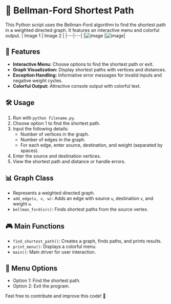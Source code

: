 # 🚀 Bellman-Ford Shortest Path

This Python script uses the Bellman-Ford algorithm to find the shortest path in a weighted directed graph. It features an interactive menu and colorful output.
| Image 1 | Image 2 |
|---|---|
|![image](https://github.com/Gwala-1413/Shortest-path-using-Bellman-Ford-algorithm/assets/115860146/1b0c4e7d-1fba-46fe-8203-91bb5f5d2175) |![image](https://github.com/Gwala-1413/Shortest-path-using-Bellman-Ford-algorithm/assets/115860146/98b34321-0baa-4b58-8fe2-bf205bb58f76)|
## 🌟 Features
- **Interactive Menu:** Choose options to find the shortest path or exit.
- **Graph Visualization:** Display shortest paths with vertices and distances.
- **Exception Handling:** Informative error messages for invalid inputs and negative weight cycles.
- **Colorful Output:** Attractive console output with colorful text.

## 🛠️ Usage
1. Run with `python filename.py`.
2. Choose option 1 to find the shortest path.
3. Input the following details:
    - Number of vertices in the graph.
    - Number of edges in the graph.
    - For each edge, enter source, destination, and weight (separated by spaces).
4. Enter the source and destination vertices.
5. View the shortest path and distance or handle errors.

## 📊 Graph Class
- Represents a weighted directed graph.
- `add_edge(u, v, w)`: Adds an edge with source `u`, destination `v`, and weight `w`.
- `bellman_ford(src)`: Finds shortest paths from the source vertex.

## 🎮 Main Functions
- `find_shortest_path()`: Creates a graph, finds paths, and prints results.
- `print_menu()`: Displays a colorful menu.
- `main()`: Main driver for user interaction.

## 📝 Menu Options
- Option 1: Find the shortest path.
- Option 2: Exit the program.

Feel free to contribute and improve this code! 🤝
